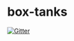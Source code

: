 # box-tanks

[![Gitter](https://badges.gitter.im/Join%20Chat.svg)](https://gitter.im/readingschool-cs-club/box-tanks?utm_source=badge&utm_medium=badge&utm_campaign=pr-badge&utm_content=badge)